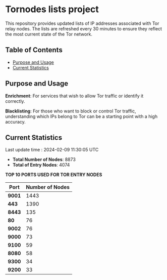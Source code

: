 # Tornodes lists project

This repository provides updated lists of IP addresses associated with Tor relay nodes. The lists are refreshed every 30 minutes to ensure they reflect the most current state of the Tor network.

## Table of Contents

- [Purpose and Usage](#purpose-and-usage)
- [Current Statistics](#current-statistics)


## Purpose and Usage

**Enrichment**: For services that wish to allow Tor traffic or identify it correctly.

**Blacklisting**: For those who want to block or control Tor traffic, understanding which IPs belong to Tor can be a starting point with a high accuracy.

## Current Statistics

Last update time : 2024-02-09 11:30:05 UTC

- **Total Number of Nodes**: 8873
- **Total of Entry Nodes**: 4074

**TOP 10 PORTS USED FOR TOR ENTRY NODES**

| **Port** | **Number of Nodes** |
|------|-----------------|
| **9001**   | 1443  |
| **443**   | 1390  |
| **8443**   | 135  |
| **80**   | 76  |
| **9002**   | 76  |
| **9000**   | 73  |
| **9100**   | 59  |
| **8080**   | 58  |
| **9300**   | 34  |
| **9200**   | 33  |

